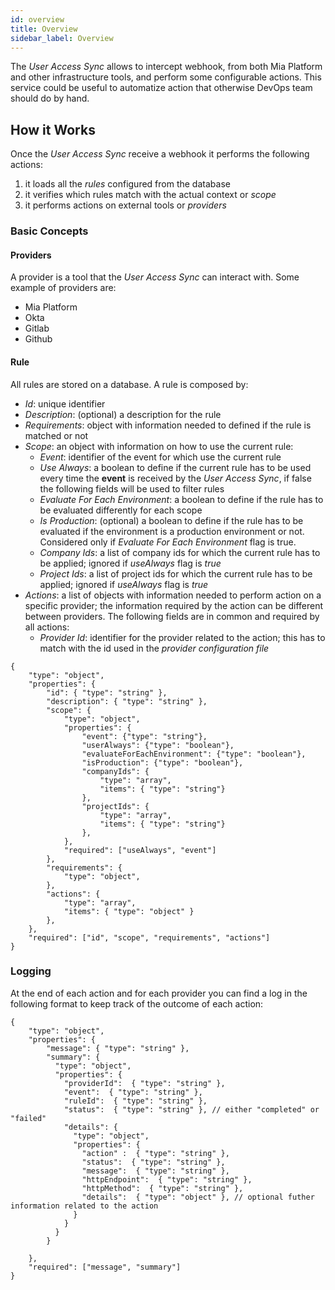```yaml
---
id: overview
title: Overview
sidebar_label: Overview
---
```


<!--
WARNING: this file was automatically generated by Mia-Platform Doc Aggregator.
DO NOT MODIFY IT BY HAND.
Instead, modify the source file and run the aggregator to regenerate this file.
-->

The *User Access Sync* allows to intercept webhook, from both Mia Platform and other infrastructure tools, and perform some configurable actions.
This service could be useful to automatize action that otherwise DevOps team should do by hand.

## How it Works

Once the *User Access Sync* receive a webhook it performs the following actions:
1. it loads all the *rules* configured from the database
2. it verifies which rules match with the actual context or *scope*
3. it performs actions on external tools or *providers*

### Basic Concepts

#### Providers
A provider is a tool that the *User Access Sync* can interact with.
Some example of providers are:
- Mia Platform
- Okta
- Gitlab
- Github

#### Rule
All rules are stored on a database.
A rule is composed by:
- *Id*: unique identifier
- *Description*: (optional) a description for the rule
- *Requirements*: object with information needed to defined if the rule is matched or not
- *Scope*: an object with information on how to use the current rule:
    - *Event*: identifier of the event for which use the current rule
    - *Use Always*: a boolean to define if the current rule has to be used every time the **event** is received by the *User Access Sync*, if false the following fields will be used to filter rules
    - *Evaluate For Each Environment*: a boolean to define if the rule has to be evaluated differently for each scope
    - *Is Production*: (optional) a boolean to define if the rule has to be evaluated if the environment is a production environment or not. Considered only if *Evaluate For Each Environment* flag is true.
    - *Company Ids*: a list of company ids for which the current rule has to be applied; ignored if *useAlways* flag is *true*
    - *Project Ids*: a list of project ids for which the current rule has to be applied; ignored if *useAlways* flag is *true*
- *Actions*: a list of objects with information needed to perform action on a specific provider; the information required by the action can be different between providers. The following fields are in common and required by all actions:
    - *Provider Id*: identifier for the provider related to the action; this has to match with the id used in the *provider configuration file*
```jsonc
{
    "type": "object",
    "properties": {
        "id": { "type": "string" },
        "description": { "type": "string" },
        "scope": { 
            "type": "object",
            "properties": {
                "event": {"type": "string"},
                "userAlways": {"type": "boolean"},
                "evaluateForEachEnvironment": {"type": "boolean"},
                "isProduction": {"type": "boolean"},
                "companyIds": { 
                    "type": "array",
                    "items": { "type": "string"}
                },
                "projectIds": { 
                    "type": "array",
                    "items": { "type": "string"}
                },
            },
            "required": ["useAlways", "event"]
        },
        "requirements": { 
            "type": "object",
        },
        "actions": { 
            "type": "array",
            "items": { "type": "object" }
        },
    },
    "required": ["id", "scope", "requirements", "actions"]
}

```


### Logging
At the end of each action and for each provider you can find a log in the following format to keep track of the outcome of each action:
```jsonc
{
    "type": "object",
    "properties": {
        "message": { "type": "string" },
        "summary": {
          "type": "object",
          "properties": {
            "providerId":  { "type": "string" },
            "event":  { "type": "string" },
            "ruleId":  { "type": "string" },
            "status":  { "type": "string" }, // either "completed" or "failed"
            "details": {
              "type": "object",
              "properties": {
                "action" :  { "type": "string" },
                "status":  { "type": "string" },
                "message":  { "type": "string" },
                "httpEndpoint":  { "type": "string" },
                "httpMethod":  { "type": "string" },
                "details":  { "type": "object" }, // optional futher information related to the action
              }
            }
          }
        }
      
    },
    "required": ["message", "summary"]
}
```
